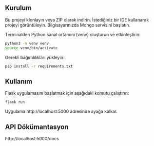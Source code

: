 ## Kurulum

Bu projeyi klonlayın veya ZIP olarak indirin. 
İstediğiniz bir IDE kullanarak projeyi görüntüleyin.
Bilgisayarınızda Mongo servisini başlatın.

Terminalden Python sanal ortamını (venv) oluşturun ve etkinleştirin:

```bash
python3 -m venv venv
source venv/bin/activate
```

Gerekli bağımlılıkları yükleyin:

```bash
pip install -r requirements.txt
```


## Kullanım

Flask uygulamasını başlatmak için aşağıdaki komutu çalıştırın:
``` bash
flask run
```
Uygulama http://localhost:5000 adresinde ayağa kalkar.


## API Dökümantasyon

http://localhost:5000/docs